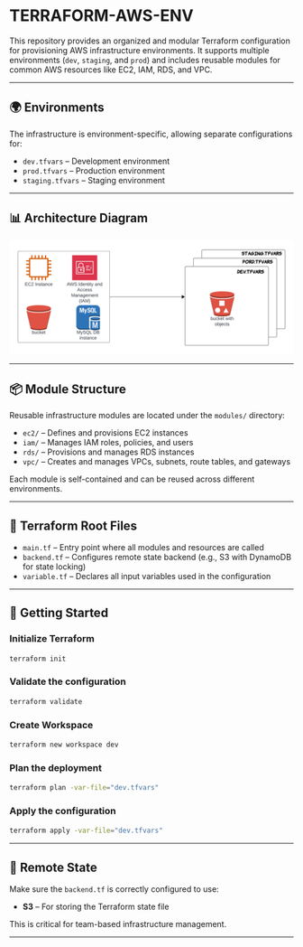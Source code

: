 # TERRAFORM-AWS-ENV

This repository provides an organized and modular Terraform configuration for provisioning AWS infrastructure environments. It supports multiple environments (`dev`, `staging`, and `prod`) and includes reusable modules for common AWS resources like EC2, IAM, RDS, and VPC.

---

## 🌍 Environments

The infrastructure is environment-specific, allowing separate configurations for:

- `dev.tfvars` – Development environment
- `prod.tfvars` – Production environment
- `staging.tfvars` – Staging environment

---


## 📊 Architecture Diagram

![Terraform AWS Environment Diagram](diagram.png)

---

## 📦 Module Structure

Reusable infrastructure modules are located under the `modules/` directory:

* `ec2/` – Defines and provisions EC2 instances
* `iam/` – Manages IAM roles, policies, and users
* `rds/` – Provisions and manages RDS instances
* `vpc/` – Creates and manages VPCs, subnets, route tables, and gateways

Each module is self-contained and can be reused across different environments.

---

## 📁 Terraform Root Files

* `main.tf` – Entry point where all modules and resources are called
* `backend.tf` – Configures remote state backend (e.g., S3 with DynamoDB for state locking)
* `variable.tf` – Declares all input variables used in the configuration

---

## 🚀 Getting Started

### Initialize Terraform

```bash
terraform init
```

### Validate the configuration

```bash
terraform validate
```

### Create Workspace

```bash
terraform new workspace dev
```

### Plan the deployment

```bash
terraform plan -var-file="dev.tfvars"
```

### Apply the configuration

```bash
terraform apply -var-file="dev.tfvars"
```

---

## 🔐 Remote State

Make sure the `backend.tf` is correctly configured to use:

* **S3** – For storing the Terraform state file

This is critical for team-based infrastructure management.

---

